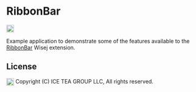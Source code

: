 RibbonBar
====

<img src="https://github.com/tfreitasleal/wisej-examples/blob/master/Support/Images/RibbonBarExample.png" height="20" align="top">

Example application to demonstrate some of the features available to the [RibbonBar](https://github.com/iceteagroup/wisej-extensions/tree/master/Wisej.Web.Ext.RibbonBar) Wisej extension.

License
-------
<img src="http://iceteagroup.com/wp-content/uploads/2017/01/Square-64x64-trasp.png" height="20" align="top"> Copyright (C) ICE TEA GROUP LLC, All rights reserved.
